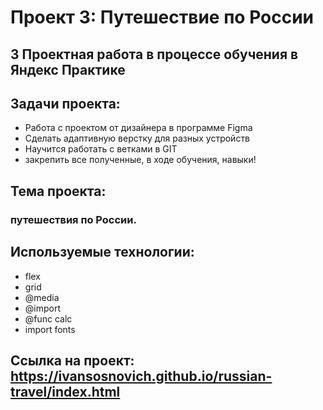# Проект 3: Путешествие по России

## 3 Проектная работа в процессе обучения в Яндекс Практике

## Задачи проекта:

* Работа с проектом от дизайнера в программе Figma
* Сделать адаптивную верстку для разных устройств
* Научится работать с ветками в GIT
* закрепить все полученные, в ходе обучения, навыки!

## Тема проекта:
### путешествия по России.

## Используемые технологии:
* flex
* grid
* @media
* @import
* @func calc
* import fonts


## Ссылка на проект: https://ivansosnovich.github.io/russian-travel/index.html
